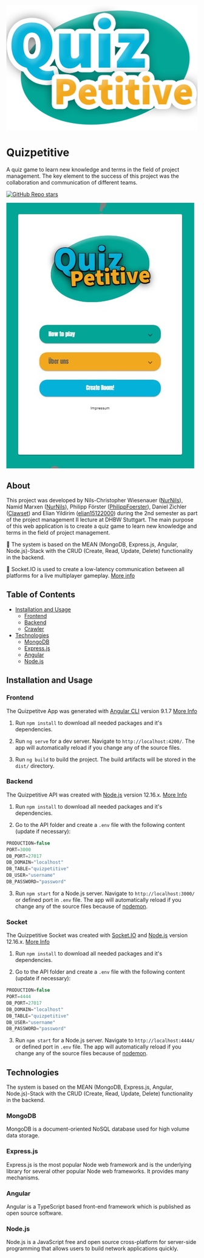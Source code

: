 <!-- Logo -->
![Quizpetitive Logo](/PROJECT/assets/logo.png)

# Quizpetitive
A quiz game to learn new knowledge and terms in the field of project management. The key element to the success of this project was the collaboration and communication of different teams.

<!-- Buttons -->
[![GitHub Repo stars](https://img.shields.io/github/stars/NurNils/quizpetitive?style=social)](https://github.com/NurNils/quizpetitive)

<!-- Devices -->
![Quizpetitive Home](/PROJECT/assets/home.jpg?raw=true)

## About
This project was developed by Nils-Christopher Wiesenauer ([NurNils](https://github.com/NurNils)), Namid Marxen ([NurNils](https://github.com/NamidM)), Philipp Förster ([PhilippFoerster](https://github.com/PhilippFoerster)), Daniel Zichler ([Clawset](https://github.com/Clawset)) and Elian Yildirim ([elian15122000](https://github.com/elian15122000)) during the 2nd semester as part of the project management II lecture at DHBW Stuttgart. The main purpose of this web application is to create a quiz game to learn new knowledge and terms in the field of project management.

💚 The system is based on the MEAN (MongoDB, Express.js, Angular, Node.js)-Stack with the CRUD (Create, Read, Update, Delete) functionality in the backend.

💬 Socket.IO is used to create a low-latency communication between all platforms for a live multiplayer gameplay. [More info](https://socket.io/)

## Table of Contents

- [Installation and Usage](#Installation-and-Usage)
  - [Frontend](#Frontend)
  - [Backend](#Backend)
  - [Crawler](#Crawler)
- [Technologies](#Technologies)
  - [MongoDB](#MongoDB)
  - [Express.js](#Expressjs)
  - [Angular](#Angular)
  - [Node.js](#Nodejs)

## Installation and Usage

### Frontend

The Quizpetitve App was generated with [Angular CLI](https://github.com/angular/angular-cli) version 9.1.7 [More Info](/SOURCE/FRONTEND/tradingcardprice-app)

1. Run `npm install` to download all needed packages and it's dependencies.

2. Run `ng serve` for a dev server. Navigate to `http://localhost:4200/`. The app will automatically reload if you change any of the source files.

3. Run `ng build` to build the project. The build artifacts will be stored in the `dist/` directory.

### Backend

The Quizpetitive API was created with [Node.js](https://nodejs.org/) version 12.16.x. [More Info](/SOURCE/BACKEND/quizpetitive-api)

1. Run `npm install` to download all needed packages and it's dependencies.

2. Go to the API folder and create a `.env` file with the following content (update if necessary):
```javascript
PRODUCTION=false
PORT=3000
DB_PORT=27017
DB_DOMAIN="localhost"
DB_TABLE="quizpetitive"
DB_USER="username"
DB_PASSWORD="password"
```

3. Run `npm start` for a Node.js server. Navigate to `http://localhost:3000/` or defined port in `.env` file. The app will automatically reload if you change any of the source files because of [nodemon](https://nodemon.io/).

### Socket

The Quizpetitive Socket was created with [Socket.IO](https://socket.io/) and [Node.js](https://nodejs.org/) version 12.16.x. [More Info](/SOURCE/BACKEND/quizpetitive-api)

1. Run `npm install` to download all needed packages and it's dependencies.

2. Go to the API folder and create a `.env` file with the following content (update if necessary):
```javascript
PRODUCTION=false
PORT=4444
DB_PORT=27017
DB_DOMAIN="localhost"
DB_TABLE="quizpetitive"
DB_USER="username"
DB_PASSWORD="password"
```

3. Run `npm start` for a Node.js server. Navigate to `http://localhost:4444/` or defined port in `.env` file. The app will automatically reload if you change any of the source files because of [nodemon](https://nodemon.io/).

## Technologies

The system is based on the MEAN (MongoDB, Express.js, Angular, Node.js)-Stack with the CRUD (Create, Read, Update, Delete) functionality in the backend.

### MongoDB

MongoDB is a document-oriented NoSQL database used for high volume data storage.

### Express.js

Express.js is the most popular Node web framework and is the underlying library for several other popular Node web frameworks. It provides many mechanisms.

### Angular

Angular is a TypeScript based front-end framework which is published as open source software.

### Node.js

Node.js is a JavaScript free and open source cross-platform for server-side programming that allows users to build network applications quickly.